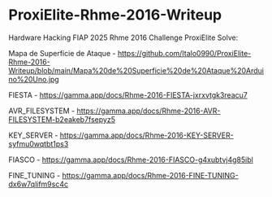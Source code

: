 # ProxiElite-Rhme-2016-Writeup
Hardware Hacking FIAP 2025 Rhme 2016  Challenge ProxiElite Solve:

Mapa de Superfície de Ataque - https://github.com/Italo0990/ProxiElite-Rhme-2016-Writeup/blob/main/Mapa%20de%20Superficie%20de%20Ataque%20Arduino%20Uno.jpg

FIESTA - https://gamma.app/docs/Rhme-2016-FIESTA-jxrxvtgk3reacu7

AVR_FILESYSTEM - https://gamma.app/docs/Rhme-2016-AVR-FILESYSTEM-b2eakeb7fsepyz5

KEY_SERVER - https://gamma.app/docs/Rhme-2016-KEY-SERVER-syfmu0wqtbt1ps3

FIASCO - https://gamma.app/docs/Rhme-2016-FIASCO-g4xubtvj4g85ibl

FINE_TUNING - https://gamma.app/docs/Rhme-2016-FINE-TUNING-dx6w7qlifm9sc4c
